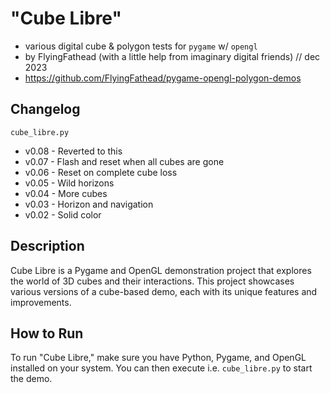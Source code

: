# "Cube Libre" 
- various digital cube & polygon tests for `pygame` w/ `opengl`
- by FlyingFathead (with a little help from imaginary digital friends) // dec 2023
- https://github.com/FlyingFathead/pygame-opengl-polygon-demos

## Changelog
`cube_libre.py`
- v0.08 - Reverted to this
- v0.07 - Flash and reset when all cubes are gone
- v0.06 - Reset on complete cube loss
- v0.05 - Wild horizons
- v0.04 - More cubes
- v0.03 - Horizon and navigation
- v0.02 - Solid color

## Description

Cube Libre is a Pygame and OpenGL demonstration project that explores the world of 3D cubes and their interactions. This project showcases various versions of a cube-based demo, each with its unique features and improvements.

## How to Run

To run "Cube Libre," make sure you have Python, Pygame, and OpenGL installed on your system. You can then execute i.e. `cube_libre.py` to start the demo.
